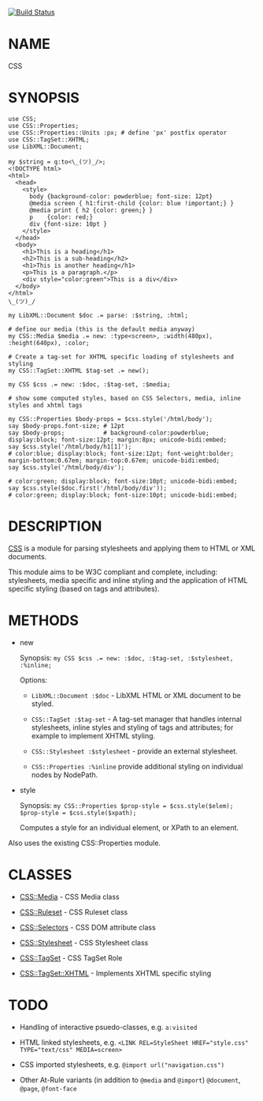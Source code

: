 [![Build Status](https://travis-ci.org/p6-css/CSS-raku.svg?branch=master)](https://travis-ci.org/p6-css/CSS-raku)

NAME
====

CSS

SYNOPSIS
========

    use CSS;
    use CSS::Properties;
    use CSS::Properties::Units :px; # define 'px' postfix operator
    use CSS::TagSet::XHTML;
    use LibXML::Document;

    my $string = q:to<\_(ツ)_/>;
    <!DOCTYPE html>
    <html>
      <head>
        <style>
          body {background-color: powderblue; font-size: 12pt}
          @media screen { h1:first-child {color: blue !important;} }
          @media print { h2 {color: green;} }
          p    {color: red;}
          div {font-size: 10pt }
        </style>
      </head>
      <body>
        <h1>This is a heading</h1>
        <h2>This is a sub-heading</h2>
        <h1>This is another heading</h1>
        <p>This is a paragraph.</p>
        <div style="color:green">This is a div</div>
      </body>
    </html>
    \_(ツ)_/

    my LibXML::Document $doc .= parse: :$string, :html;

    # define our media (this is the default media anyway)
    my CSS::Media $media .= new: :type<screen>, :width(480px), :height(640px), :color;

    # Create a tag-set for XHTML specific loading of stylesheets and styling
    my CSS::TagSet::XHTML $tag-set .= new();

    my CSS $css .= new: :$doc, :$tag-set, :$media;

    # show some computed styles, based on CSS Selectors, media, inline styles and xhtml tags

    my CSS::Properties $body-props = $css.style('/html/body');
    say $body-props.font-size; # 12pt
    say $body-props;           # background-color:powderblue; display:block; font-size:12pt; margin:8px; unicode-bidi:embed;
    say $css.style('/html/body/h1[1]');
    # color:blue; display:block; font-size:12pt; font-weight:bolder; margin-bottom:0.67em; margin-top:0.67em; unicode-bidi:embed;
    say $css.style('/html/body/div');

    # color:green; display:block; font-size:10pt; unicode-bidi:embed;
    say $css.style($doc.first('/html/body/div'));
    # color:green; display:block; font-size:10pt; unicode-bidi:embed;

DESCRIPTION
===========

[CSS](CSS) is a module for parsing stylesheets and applying them to HTML or XML documents.

This module aims to be W3C compliant and complete, including: stylesheets, media specific and inline styling and the application of HTML specific styling (based on tags and attributes).

METHODS
=======

  * new

    Synopsis: `my CSS $css .= new: :$doc, :$tag-set, :$stylesheet, :%inline;`

    Options:

    - `LibXML::Document :$doc` - LibXML HTML or XML document to be styled.

    - `CSS::TagSet :$tag-set` - A tag-set manager that handles internal stylesheets, inline styles and styling of tags and attributes; for example to implement XHTML styling. 

    - `CSS::Stylesheet :$stylesheet` - provide an external stylesheet.

    - `CSS::Properties :%inline` provide additional styling on individual nodes by NodePath.

  * style

    Synopsis: `my CSS::Properties $prop-style = $css.style($elem); $prop-style = $css.style($xpath);`

    Computes a style for an individual element, or XPath to an element.

Also uses the existing CSS::Properties module.

CLASSES
=======

  * [CSS::Media](https://github.com/p6-css/CSS-raku/blob/master/doc/Media.md) - CSS Media class

  * [CSS::Ruleset](https://github.com/p6-css/CSS-raku/blob/master/doc/Ruleset.md) - CSS Ruleset class

  * [CSS::Selectors](https://github.com/p6-css/CSS-raku/blob/master/doc/Selectors.md) - CSS DOM attribute class

  * [CSS::Stylesheet](https://github.com/p6-css/CSS-raku/blob/master/doc/Stylesheet.md) - CSS Stylesheet class

  * [CSS::TagSet](https://github.com/p6-css/CSS-raku/blob/master/doc/TagSet.md) - CSS TagSet Role

  * [CSS::TagSet::XHTML](https://github.com/p6-css/CSS-raku/blob/master/doc/TagSet/XHTML.md) - Implements XHTML specific styling

TODO
====

- Handling of interactive psuedo-classes, e.g. `a:visited`

- HTML linked stylesheets, e.g. `<LINK REL=StyleSheet HREF="style.css" TYPE="text/css" MEDIA=screen>`

- CSS imported stylesheets, e.g. `@import url("navigation.css")`

- Other At-Rule variants (in addition to `@media` and `@import`) `@document`, `@page`, `@font-face`

